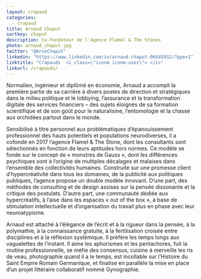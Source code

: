 ```yaml
---
layout: crapaud
categories:
  - crapaud
title: Arnaud Chaput
sortkey: chaput
description: Co-Fondateur de l'Agence Flamel & The Stones
photo: arnaud_chaput.jpg
twitter: "@ArnoChaput"
linkedin: "https://www.linkedin.com/in/arnaud-chaput-06645932/?ppe=1"
linktitle: "Crapauds  <i class=\"iconm iconm-user\"> </i>"
linkurl: /crapauds/
---
```


Normalien, ingénieur et diplômé en économie, Arnaud a accompli la première partie de sa carrière à divers postes de direction et stratégiques dans le milieu politique et le lobbying, l’assurance et la transformation digitale des services financiers – des sujets éloignés de sa formation scientifique et de son goût pour le naturalisme, l’entomologie et la chasse aux orchidées partout dans le monde.


Sensibilisé à titre personnel aux problématiques d’épanouissement professionnel des hauts potentiels et populations neurodiverses, il a cofondé en 2017 l’agence Flamel & The Stone, dont les consultants sont sélectionnés en fonction de leurs aptitudes hors normes. Ce modèle se fonde sur le concept de « monstres de Gauss », dont les différences psychiques sont à l’origine de multiples décalages et malaises dans l’ensemble des collectivités humaines. Construite sur une promesse client d’hypercréativité dans tous les domaines, de la publicité aux politiques publiques, l’agence propose un double modèle innovant. D’une part, des méthodes de consulting et de design assises sur la pensée dissonante et la critique des postulats. D’autre part, une communauté dédiée aux hypercréatifs, à l’aise dans les espaces « out of the box », à base de stimulation intellectuelle et d’organisation du travail plus en phase avec leur neuroatypisme.


Arnaud est attaché à l’élégance de l’écrit et à la rigueur dans la pensée, à la polymathie, à la connaissance gratuite, à la fertilisation croisée entre disciplines et à la réflexion systémique. Il préfère les temps longs aux vaguelettes de l’instant. Il aime les aphorismes et les pentachores, fuit la routine professionnelle, se méfie des consensus, cuisine à merveille les ris de veau, photographie quand il a le temps, est incollable sur l’Histoire du Saint Empire Romain Germanique, et finalise en parallèle la mise en place d’un projet littéraire collaboratif nommé Gynographie.
